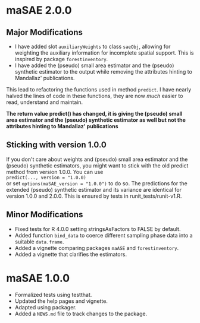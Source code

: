 # maSAE 2.0.0

## Major Modifications
* I have added slot `auxiliaryWeights` to class `saeObj`, allowing for weighting 
the auxiliary information for incomplete spatial support. This is inspired by
package `forestinventory`.
* I have added the (pseudo) small area estimator and the (pseudo) synthetic
estimator to the output while removing the attributes hinting to Mandallaz'
publications.

This lead to refactoring the functions used in method `predict`.
I have nearly halved the lines of code in these functions, they are now _much_ 
easier to read, understand and maintain.

__The return value predict() has changed, it is giving 
the (pseudo) small area estimator and the (pseudo) synthetic estimator as well 
but not the attributes hinting to Mandallaz'
publications__

## Sticking with version 1.0.0
If you don't care about weights and (pseudo) small area estimator and the (pseudo) synthetic
estimators, you might want to stick with the old predict method from version 1.0.0. 
You can use  
`predict(..., version = "1.0.0)`  
or set 
`options(maSAE_version = "1.0.0")`
to do so.
The predictions for the extended (pseudo) synthetic estimator and its variance
are identical for version 1.0.0 and 2.0.0. This is ensured by tests in
runit\_tests/runit-v1.R.

## Minor Modifications
* Fixed tests for R 4.0.0 setting stringsAsFactors to FALSE by default.
* Added function `bind_data` to coerce different sampling phase data into a
  suitable `data.frame`.
* Added a vignette comparing packages `maASE` and `forestinventory`.
* Added a vignette that clarifies the estimators.

# maSAE 1.0.0

* Formalized tests using testthat.
* Updated the help pages and vignette.
* Adapted using packager.
* Added a `NEWS.md` file to track changes to the package.



